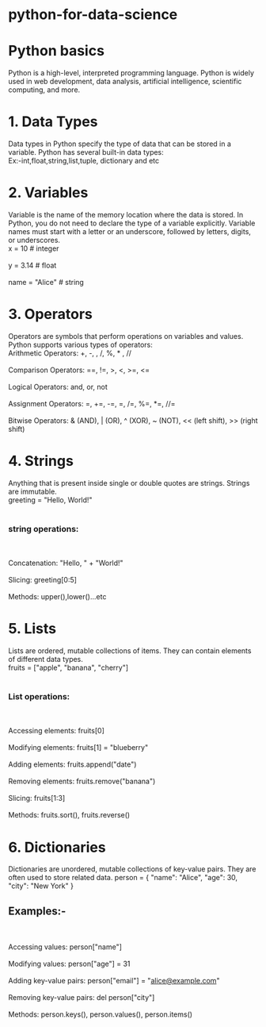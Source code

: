 # python-for-data-science
# Python basics
Python is a high-level, interpreted programming language. Python is widely used in web development, data analysis, artificial intelligence, scientific computing, and more.
# 1. Data Types
Data types in Python specify the type of data that can be stored in a variable. Python has several built-in data types:
<br>Ex:-int,float,string,list,tuple, dictionary and etc</br>
# 2. Variables
Variable is the name of the memory location where the data is stored. In Python, you do not need to declare the type of a variable explicitly. Variable names must start with a letter or an underscore, followed by letters, digits, or underscores.
<br>x = 10          # integer</br>
<br>y = 3.14        # float</br>
<br>name = "Alice"  # string</br>
# 3. Operators
Operators are symbols that perform operations on variables and values. Python supports various types of operators:
<br>Arithmetic Operators: +, -, , /, %, * , //</br>
<br>Comparison Operators: ==, !=, >, <, >=, <=</br>
<br>Logical Operators: and, or, not</br>
<br>Assignment Operators: =, +=, -=, =, /=, %=, *=, //=</br>
<br>Bitwise Operators: & (AND), | (OR), ^ (XOR), ~ (NOT), << (left shift), >> (right shift)</br>
# 4. Strings
Anything that is present inside single or double quotes are strings. Strings are immutable.
<br>greeting = "Hello, World!"</br>
<br><h3>string operations:</h3></br>
<br>Concatenation: "Hello, " + "World!"</br>
<br>Slicing: greeting[0:5]</br>
<br>Methods: upper(),lower()...etc</br>
# 5. Lists
Lists are ordered, mutable collections of items. They can contain elements of different data types.
<br>fruits = ["apple", "banana", "cherry"]</br>
<br><h3>List operations:</h3></br>
<br>Accessing elements: fruits[0]</br>
<br>Modifying elements: fruits[1] = "blueberry"</br>
<br>Adding elements: fruits.append("date")</br>
<br>Removing elements: fruits.remove("banana")</br>
<br>Slicing: fruits[1:3]</br>
<br>Methods: fruits.sort(), fruits.reverse()</br>
# 6. Dictionaries
Dictionaries are unordered, mutable collections of key-value pairs. They are often used to store related data.
person = {
    "name": "Alice",
    "age": 30,
    "city": "New York"
}
<br><h2>Examples:-</h2></br>
<br>Accessing values: person["name"]</br>
<br>Modifying values: person["age"] = 31</br>
<br>Adding key-value pairs: person["email"] = "alice@example.com"</br>
<br>Removing key-value pairs: del person["city"]</br>
<br>Methods: person.keys(), person.values(), person.items()</br>
